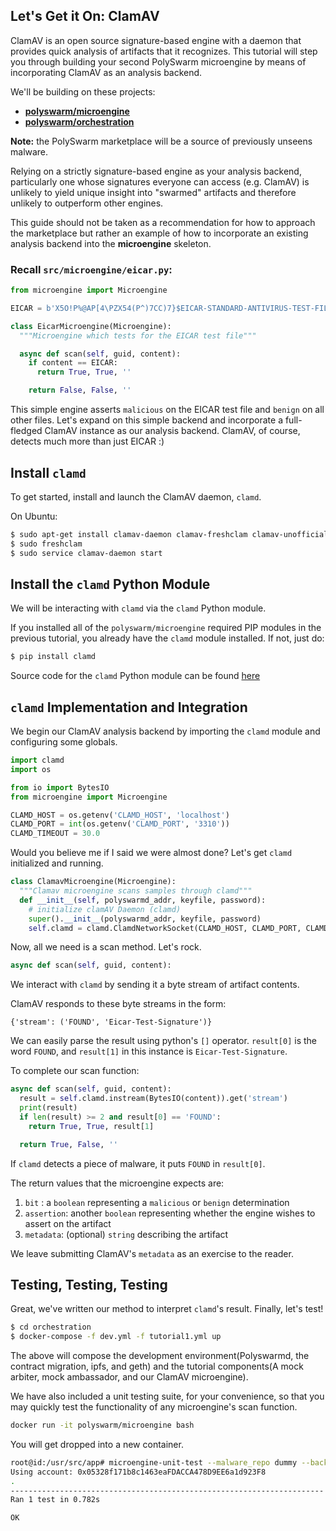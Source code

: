 ## Let's Get it On: ClamAV

ClamAV is an open source signature-based engine with a daemon that provides quick analysis of artifacts that it recognizes. 
This tutorial will step you through building your second PolySwarm microengine by means of incorporating ClamAV as an analysis backend.

We'll be building on these projects:
* [**polyswarm/microengine**](https://github.com/polyswarm/microengine)
* [**polyswarm/orchestration**](https://github.com/polyswarm/orchestration)

<div class="m-flag">
  <p><strong style="display: inline;">Note:</strong> the PolySwarm marketplace will be a source of previously unseens malware.</p>
  <p>Relying on a strictly signature-based engine as your analysis backend, particularly one whose signatures everyone can access (e.g. ClamAV) is unlikely to yield unique insight into "swarmed" artifacts and therefore unlikely to outperform other engines. </p>
  <p>This guide should not be taken as a recommendation for how to approach the marketplace but rather an example of how to incorporate an existing analysis backend into the <strong style="display: inline;">microengine</strong> skeleton.</p>
</div>

### Recall `src/microengine/eicar.py`:

```python
from microengine import Microengine

EICAR = b'X5O!P%@AP[4\PZX54(P^)7CC)7}$EICAR-STANDARD-ANTIVIRUS-TEST-FILE!$H+H*'

class EicarMicroengine(Microengine):
  """Microengine which tests for the EICAR test file"""

  async def scan(self, guid, content):
    if content == EICAR:
      return True, True, ''

    return False, False, ''
```

This simple engine asserts `malicious` on the EICAR test file and `benign` on all other files.
Let's expand on this simple backend and incorporate a full-fledged ClamAV instance as our analysis backend.
ClamAV, of course, detects much more than just EICAR :)

## Install `clamd`

To get started, install and launch the ClamAV daemon, `clamd`.

On Ubuntu:

```sh
$ sudo apt-get install clamav-daemon clamav-freshclam clamav-unofficial-sigs
$ sudo freshclam
$ sudo service clamav-daemon start
```

## Install the `clamd` Python Module

We will be interacting with `clamd` via the `clamd` Python module.

If you installed all of the `polyswarm/microengine` required PIP modules in the previous tutorial, you already have the `clamd` module installed.
If not, just do:

```sh
$ pip install clamd
```

Source code for the `clamd` Python module can be found [here](https://github.com/graingert/python-clamd)


## `clamd` Implementation and Integration

We begin our ClamAV analysis backend by importing the `clamd` module and configuring some globals.

```python
import clamd
import os

from io import BytesIO
from microengine import Microengine

CLAMD_HOST = os.getenv('CLAMD_HOST', 'localhost')
CLAMD_PORT = int(os.getenv('CLAMD_PORT', '3310'))
CLAMD_TIMEOUT = 30.0
```

Would you believe me if I said we were almost done? 
Let's get `clamd` initialized and running.

```python
class ClamavMicroengine(Microengine):
  """Clamav microengine scans samples through clamd"""
  def __init__(self, polyswarmd_addr, keyfile, password):
    # initialize clamAV Daemon (clamd)
    super().__init__(polyswarmd_addr, keyfile, password)
    self.clamd = clamd.ClamdNetworkSocket(CLAMD_HOST, CLAMD_PORT, CLAMD_TIMEOUT)
```

Now, all we need is a scan method. 
Let's rock.

```python
async def scan(self, guid, content):
```

We interact with `clamd` by sending it a byte stream of artifact contents.

ClamAV responds to these byte streams in the form:

```
{'stream': ('FOUND', 'Eicar-Test-Signature')}
```

We can easily parse the result using python's `[]` operator. `result[0]` is the word `FOUND`, and `result[1]` in this instance is `Eicar-Test-Signature`.

To complete our scan function:

```python
async def scan(self, guid, content):
  result = self.clamd.instream(BytesIO(content)).get('stream')
  print(result)
  if len(result) >= 2 and result[0] == 'FOUND':
    return True, True, result[1]

  return True, False, ''
```

If `clamd` detects a piece of malware, it puts `FOUND` in `result[0]`.
 
The return values that the microengine expects are: 
1. `bit` : a `boolean` representing a `malicious` or `benign` determination
1. `assertion`: another `boolean` representing whether the engine wishes to assert on the artifact
1. `metadata`: (optional) `string` describing the artifact

We leave submitting ClamAV's `metadata` as an exercise to the reader.

## Testing, Testing, Testing

Great, we've written our method to interpret `clamd`'s result. 
Finally, let's test!

```sh
$ cd orchestration
$ docker-compose -f dev.yml -f tutorial1.yml up
```
The above will compose the development environment(Polyswarmd, the contract migration, ipfs, and geth) and the tutorial components(A mock arbiter, mock ambassador, and our ClamAV microengine).



We have also included a unit testing suite, for your convenience, so that you may quickly test the functionality of any microengine's scan function.
```sh
docker run -it polyswarm/microengine bash
```

You will get dropped into a new container.

```bash
root@id:/usr/src/app# microengine-unit-test --malware_repo dummy --backend eicar
Using account: 0x05328f171b8c1463eaFDACCA478D9EE6a1d923F8
.
----------------------------------------------------------------------
Ran 1 test in 0.782s

OK

```